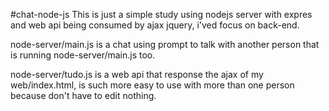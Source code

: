 #chat-node-js
This is just a simple study using nodejs server with expres and web api being consumed by ajax jquery, i'ved focus on back-end.

node-server/main.js is a chat using prompt to talk with another person that is running node-server/main.js too.

node-server/tudo.js is a web api that response the ajax of my web/index.html, is such more easy to use with more than one person because don't have to edit nothing.

